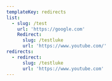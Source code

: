 ```yaml
---
templateKey: redirects
list:
  - slug: /test
    url: 'https://google.com'
    Redirect:
      slug: /testluke
      url: 'https://www.youtube.com/'
redirects:
  - redirect:
      slug: /testluke
      url: 'https://www.youtube.com'
---
```

